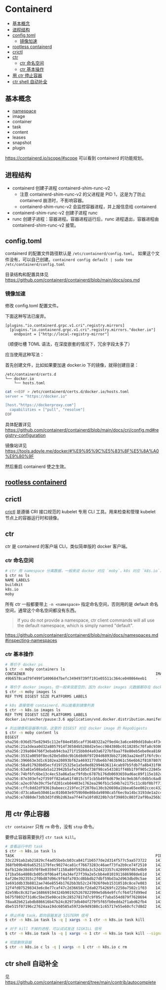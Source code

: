 # Containerd

<!-- MarkdownTOC GFM -->

- [基本概念](#基本概念)
- [进程结构](#进程结构)
- [config.toml](#configtoml)
    - [镜像加速](#镜像加速)
- [rootless containerd](#rootless-containerd)
- [crictl](#crictl)
- [ctr](#ctr)
    - [ctr 命名空间](#ctr-命名空间)
    - [ctr 基本操作](#ctr-基本操作)
- [用 ctr 停止容器](#用-ctr-停止容器)
- [ctr shell 自动补全](#ctr-shell-自动补全)

<!-- /MarkdownTOC -->

## 基本概念

- [namespace](#ctr-命名空间)
- image
- container
- task
- content
- leases
- snapshot
- plugin

https://containerd.io/scope/#scope 可以看到 containerd 的功能规划。

## 进程结构

- containerd 创建子进程 containerd-shim-runc-v2
  - 注意 containerd-shim-runc-v2 的父进程是 PID 1，这是为了防止 containerd 崩溃时，不影响容器。
  - containerd-shim-runc-v2 会监控容器进程，并上报信息给 containerd
- containerd-shim-runc-v2 创建子进程 runc
- runc 创建子进程：容器进程。容器进程运行后，runc 进程退出，容器进程由 containerd-shim-runc-v2 接管。

## config.toml

containerd 的配置文件路径默认是 `/etc/containerd/config.toml`。
如果这个文件没有，可以自己创建。`containerd config default | sudo tee /etc/containerd/config.toml`

目录结构和配置具体见 https://github.com/containerd/containerd/blob/main/docs/ops.md

### 镜像加速

修改 config.toml 配置文件。

下面这种写法已废弃。

```
[plugins."io.containerd.grpc.v1.cri".registry.mirrors]
  [plugins."io.containerd.grpc.v1.cri".registry.mirrors."docker.io"]
    endpoint = ["http://local-registry-mirror"]
```

（顺便吐槽 TOML 语法，在深度嵌套的情况下，冗余字段太多了）

应当使用这种写法：

首先创建文件，比如如果要加速 docker.io 下的镜像，就得创建目录：

```
/etc/containerd/certs.d
└── docker.io
    └── hosts.toml
```

```sh
cat <<EOF > /etc/containerd/certs.d/docker.io/hosts.toml
server = "https://docker.io"

[host."https://dockerproxy.com"]
  capabilities = ["pull", "resolve"]
EOF
```

具体配置详见 https://github.com/containerd/containerd/blob/main/docs/cri/config.md#registry-configuration

镜像站详见 https://tools.adoyle.me/docker/#%E9%95%9C%E5%83%8F%E5%8A%A0%E9%80%9F

然后重启 containerd 使之生效。

## [rootless containerd](./rootless-containerd.md)

## crictl

[crictl](https://github.com/kubernetes-sigs/cri-tools/blob/master/docs/crictl.md) 是遵循 CRI 接口规范的 kubelet 专用 CLI 工具。用来检查和管理 kubelet 节点上的容器运行时和镜像。

## ctr

ctr 是 containerd 的客户端 CLI，类似简单版的 docker 客户端。

### ctr 命名空间

```sh
# ctr 用 namespace 分离数据，一般来说 docker 对应 `moby`，k8s 对应 `k8s.io`，buildkit 对应 `buildkit`。
$ ctr ns ls
NAME LABELS
buildkit
k8s.io
moby
```

所有 ctr 一般都要带上 `-n <namespace>` 指定命名空间，否则用的是 default 命名空间，通常这个命名空间都没有东西。

> If you do not provide a namespace, ctr client commands will all use the default namespace, which is simply named "default".

https://github.com/containerd/containerd/blob/main/docs/namespaces.md#inspecting-namespaces

### ctr 基本操作

```sh
# 等价于 docker ps
$ ctr -n moby containers ls
CONTAINER                                                           IMAGE    RUNTIME
49b6578cad79f499f14006847befc34949739ff191e05511c364ce040864eeb1    -        io.containerd.runc.v2

# 等价于 docker images。但一般来说是空的，因为 docker images 元数据都存在 docker 的 data 目录，不在 containerd 的目录下。
$ ctr -n moby images ls
REF TYPE DIGEST SIZE PLATFORMS LABELS

# k8s 直接使用 containerd，所以能看到镜像列表
$ ctr -n k8s.io images ls
REF TYPE DIGEST SIZE PLATFORMS LABELS
docker.io/rancher/pause:3.6 application/vnd.docker.distribution.manifest.list.v2+json sha256:036d575e82945c112ef84e4585caff3648322a2f9ed4c3a6ce409dd10abc4f34 292.4 KiB linux/amd64,linux/s390x,windows/amd64 io.cri-containerd.image=managed

# 列出镜像和容器等内容。这里的 DIGEST 对应 docker image 的 RepoDigests
$ ctr -n moby content ls
DIGEST                                                                  SIZE    AGE             LABELS
sha256:036d575e82945c112ef84e4585caff3648322a2f9ed4c3a6ce409dd10abc4f34 1.452kB 2 hours         -
sha256:21a3deaa0d32a8057914f36584b5288d2e5ecc984380bc0118285c70fa8c9300 1.638kB 7 days          -
sha256:239a084766f3ebab94cba271f15bb0d4a93a6727bf8aa7f8e80eb5ebe0ea8166 1.076kB 7 days          -
sha256:3532a0050f8ec628e5d8dc9b16d8d6f97204d6893bb271063aa24edf1f6fc9cc 1.047kB 24 hours        -
sha256:396663e3d1c6102ea20893bf62a4693177dbe6b7463b961c56e6b62f81078070 4.501kB 7 days          -
sha256:58a917928b05ecfd19725325e1a5e0ed82994636114cab97b5fdb7fa8b431f06 946B    7 days          -
sha256:63a01e508ada5a123942b5afe24105d738f98ce543381ff48b1f9f905c22845e 1.159kB 2 hours         -
sha256:74bf6fc6be13c4ec53a86a5acf9fdbc6787b176db0693659ad6ac89f115e182c 526B    2 hours         -
sha256:87e303efe2f359ff82a6a61f4015c5f1cb5b49f6d679e34c9eb36fc0db5c6adb 740B    7 days          -
sha256:a2ec07de39cf5efd201ceb04403e1762ea296fb1c5d4b7e2175c11c8bf0b7f71 1.638kB 7 days          -
sha256:cffc8dd2df93619abeecc219fec2f2070a130cb26698a1bbea65ee002ccec432 736B    24 hours        -
sha256:d73ca8aeb30461ac010b03e9759b98e86bda9898ca5f6ec9a14bc3193de1a2c4 1.862kB 7 days          -
sha256:e7d88de73db3d3fd9b2d63aa7f447a10fd0220b7cbf39803c803f2af9ba256b3 528B    7 days          -
```

## 用 ctr 停止容器

`ctr container` 只有 `rm` 命令，没有 `stop` 命令。

要停止容器需要执行 `ctr task kill`。

```sh
# 查看运行中的 task
$ ctr -n k8s.io task ls
TASK                                                                PID       STATUS
33c2291ab2ab21829cf4ad55bebcb03ca841f1b6577de2d314f577c5aa573722    141842    RUNNING
368fb09b4b9a65251179fec90274ca81cf76673283c46aef73fa2b9ce74f2510    142118    RUNNING
0afb12de38d45f0f8e03594f1158a80f5928da3c52d423357c4209997d67e0b9    141807    RUNNING
1f1ba56a4808cbd05c0f06a4f14a34ef27f39a2e5cbb4e0101911686908de61d    141991    RUNNING
6af20e392355c2f0bd87d96c9f6dfa703cd8bbdb27dbf59bd3a2d963dbd9c5ae    143557    RUNNING
1e691ddb33b8812ae746e8554b1762bb3b52c247026f0eb15310510c8ce7e083    143641    RUNNING
12f4fd075298343e6c8e77caf47c2d36658cf2da02754269fc2250a7502c1f03    143672    RUNNING
d2e59bc8c827ae168669194324b901925267822999e5d64e9fcfcf64f2fd99ed    143508    RUNNING
b675f8032f31d6c5be35e98ce19c28527817d7c9f05cf7aba554d879f7628694    141990    RUNNING
78aa82b621abdb886616b47b24c82973db404f279f5f65fb0edda2f1abd62fb4    143594    RUNNING
dbe515f07196c27624aa19dc60585a5972de9d9380c1c65717e55e60cfc7d8d2    142114    RUNNING

# 停止所有 task，即向容器发送 SIGTERM 信号
$ ctr -n k8s.io task ls -q | xargs -n 1 ctr -n k8s.io task kill

# 对于 kill 不掉的进程，可以试试发送 SIGKILL 信号
$ ctr -n k8s.io task ls -q | xargs -n 1 ctr -n k8s.io task kill --signal SIGKILL

# 彻底删除容器
$ ctr -n k8s.io c ls -q | xargs -n 1 ctr -n k8s.io c rm
```

## ctr shell 自动补全

见 https://github.com/containerd/containerd/tree/main/contrib/autocomplete
